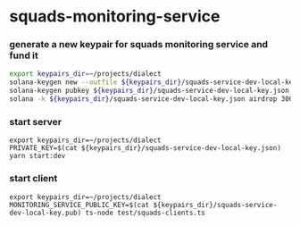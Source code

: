 # squads-monitoring-service

### generate a new keypair for squads monitoring service and fund it

```bash
export keypairs_dir=~/projects/dialect
solana-keygen new --outfile ${keypairs_dir}/squads-service-dev-local-key.json
solana-keygen pubkey ${keypairs_dir}/squads-service-dev-local-key.json > ${keypairs_dir}/squads-service-dev-local-key.pub
solana -k ${keypairs_dir}/squads-service-dev-local-key.json airdrop 300
```
### start server

```
export keypairs_dir=~/projects/dialect
PRIVATE_KEY=$(cat ${keypairs_dir}/squads-service-dev-local-key.json) yarn start:dev
```

### start client

```shell
export keypairs_dir=~/projects/dialect
MONITORING_SERVICE_PUBLIC_KEY=$(cat ${keypairs_dir}/squads-service-dev-local-key.pub) ts-node test/squads-clients.ts
```